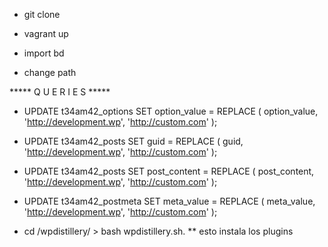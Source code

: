 - git clone
- vagrant up

- import bd
- change path

***** Q U E R I E S *****
- UPDATE t34am42_options SET option_value = REPLACE ( option_value, 'http://development.wp', 'http://custom.com' );
- UPDATE t34am42_posts SET guid = REPLACE ( guid, 'http://development.wp', 'http://custom.com' );
- UPDATE t34am42_posts SET post_content = REPLACE ( post_content, 'http://development.wp', 'http://custom.com' );
- UPDATE t34am42_postmeta SET meta_value = REPLACE ( meta_value, 'http://development.wp', 'http://custom.com' );


- cd /wpdistillery/ > bash wpdistillery.sh. ** esto instala los plugins





